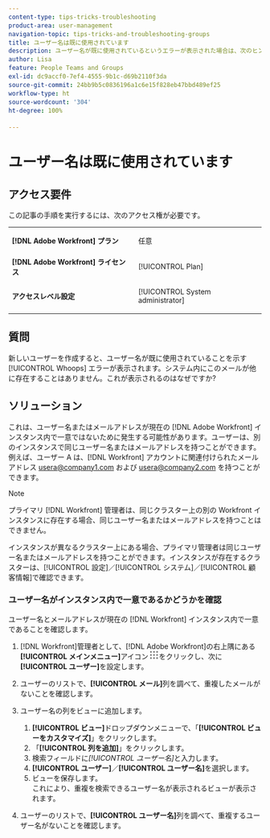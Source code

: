 ```yaml
---
content-type: tips-tricks-troubleshooting
product-area: user-management
navigation-topic: tips-tricks-and-troubleshooting-groups
title: ユーザー名は既に使用されています
description: ユーザー名が既に使用されているというエラーが表示された場合は、次のヒントをご確認ください。
author: Lisa
feature: People Teams and Groups
exl-id: dc9accf0-7ef4-4555-9b1c-d69b2110f3da
source-git-commit: 24bb9b5c0836196a1c6e15f828eb47bbd489ef25
workflow-type: ht
source-wordcount: '304'
ht-degree: 100%

---
```


# ユーザー名は既に使用されています

## アクセス要件

この記事の手順を実行するには、次のアクセス権が必要です。

<table style="table-layout:auto"> 
 <col> 
 <col> 
 <tbody> 
  <tr> 
   <td role="rowheader"><strong>[!DNL Adobe Workfront] プラン</strong></td> 
   <td> <p>任意</p> </td> 
  </tr> 
  <tr> 
   <td role="rowheader"><strong>[!DNL Adobe Workfront] ライセンス</strong></td> 
   <td> <p>[!UICONTROL Plan]</p> </td> 
  </tr> 
  <tr> 
   <td role="rowheader"><strong>アクセスレベル設定</strong></td> 
   <td> <p>[!UICONTROL System administrator]</p> </td> 
  </tr> 
 </tbody> 
</table>

## 質問

新しいユーザーを作成すると、ユーザー名が既に使用されていることを示す [!UICONTROL Whoops] エラーが表示されます。システム内にこのメールが他に存在することはありません。これが表示されるのはなぜですか?

## ソリューション

これは、ユーザー名またはメールアドレスが現在の [!DNL Adobe Workfront] インスタンス内で一意ではないために発生する可能性があります。ユーザーは、別のインスタンスで同じユーザー名またはメールアドレスを持つことができます。例えば、ユーザー A は、[!DNL Workfront] アカウントに関連付けられたメールアドレス usera@company1.com および usera@company2.com を持つことができます。

>[!NOTE]
>
>プライマリ [!DNL Workfront] 管理者は、同じクラスター上の別の Workfront インスタンスに存在する場合、同じユーザー名またはメールアドレスを持つことはできません。
>
>インスタンスが異なるクラスター上にある場合、プライマリ管理者は同じユーザー名またはメールアドレスを持つことができます。インスタンスが存在するクラスターは、[!UICONTROL 設定]／[!UICONTROL システム]／[!UICONTROL 顧客情報]で確認できます。

### ユーザー名がインスタンス内で一意であるかどうかを確認

ユーザー名とメールアドレスが現在の [!DNL Workfront] インスタンス内で一意であることを確認します。

1. [!DNL Workfront]管理者として、[!DNL Adobe Workfront]の右上隅にある&#x200B;**[!UICONTROL メインメニュー]**&#x200B;アイコン![](assets/main-menu-icon.png)をクリックし、次に&#x200B;**[!UICONTROL ユーザー]**&#x200B;を設定します。
1. ユーザーのリストで、**[!UICONTROL メール]**&#x200B;列を調べて、重複したメールがないことを確認します。
1. ユーザー名の列をビューに追加します。

   1. **[!UICONTROL ビュー]**&#x200B;ドロップダウンメニューで、「**[!UICONTROL ビューをカスタマイズ]**」をクリックします。
   1. 「**[!UICONTROL 列を追加]**」をクリックします。
   1. 検索フィールドに&#x200B;*[!UICONTROL ユーザー名]*&#x200B;と入力します。
   1. **[!UICONTROL ユーザー]**／**[!UICONTROL ユーザー名]**&#x200B;を選択します。
   1. ビューを保存します。\
      これにより、重複を検索できるユーザー名が表示されるビューが表示されます。

1. ユーザーのリストで、**[!UICONTROL ユーザー名]**&#x200B;列を調べて、重複するユーザー名がないことを確認します。
